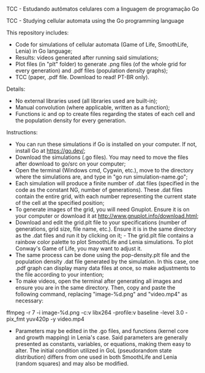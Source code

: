 TCC - Estudando autômatos celulares com a linguagem de programação Go

TCC - Studying cellular automata using the Go programming language

This repository includes:
- Code for simulations of cellular automata (Game of Life, SmoothLife, Lenia) in Go language;
- Results: videos generated after running said simulations;
- Plot files (in "plt" folder) to generate .png files (of the whole grid for every generation) and .pdf files (population density graphs);
- TCC (paper, .pdf file. Download to read! PT-BR only).

Details:
- No external libraries used (all libraries used are built-in);
- Manual convolution (where applicable, written as a function);
- Functions ic and op to create files regarding the states of each cell and the population density for every generation.

Instructions:
- You can run these simulations if Go is installed on your computer. If not, install Go at https://go.dev/;
- Download the simulations (.go files). You may need to move the files after download to go/src on your computer;
- Open the terminal (Windows cmd, Cygwin, etc.), move to the directory where the simulations are, and type in "go run simulation-name.go";
- Each simulation will produce a finite number of .dat files (specified in the code as the constant NG, number of generations). These .dat files contain the entire grid, with each number representing the current state of the cell at the specified position;
- To generate images of the grid, you will need Gnuplot. Ensure it is on your computer or download it at http://www.gnuplot.info/download.html;
- Download and edit the grid.plt file to your specifications (number of generations, grid size, file name, etc.). Ensure it is in the same directory as the .dat files and run it by clicking on it;
      - The grid.plt file contains a rainbow color palette to plot SmoothLife and Lenia simulations. To plot Conway's Game of Life, you may want to adjust it.
- The same process can be done using the pop-density.plt file and the population density .dat file generated by the simulation. In this case, one .pdf graph can display many data files at once, so make adjustments to the file according to your intention;
- To make videos, open the terminal after generating all images and ensure you are in the same directory. Then, copy and paste the following command, replacing "image-%d.png" and "video.mp4" as necessary:

ffmpeg -r 7 -i image-%d.png -c:v libx264 -profile:v baseline -level 3.0 -pix_fmt yuv420p -y video.mp4

- Parameters may be edited in the .go files, and functions (kernel core and growth mapping) in Lenia's case. Said parameters are generally presented as constants, variables, or equations, making them easy to alter. The initial condition utilized in GoL (pseudorandom state distribution) differs from one used in both SmoothLife and Lenia (random squares) and may also be modified.
